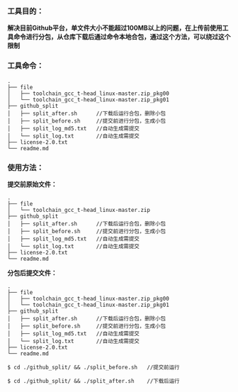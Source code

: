 ### 工具目的：

**解决目前Github平台，单文件大小不能超过100MB以上的问题，在上传前使用工具命令进行分包，从仓库下载后通过命令本地合包，通过这个方法，可以绕过这个限制**


### 工具命令：

```
.
├── file
│   ├── toolchain_gcc_t-head_linux-master.zip_pkg00
│   └── toolchain_gcc_t-head_linux-master.zip_pkg01
├── github_split
│   ├── split_after.sh		//下载后运行合包，删除小包
│   ├── split_before.sh		//提交前进行分包，生成小包
│   ├── split_log_md5.txt	//自动生成需提交
│   └── split_log.txt		//自动生成需提交
├── license-2.0.txt
└── readme.md

```



### 使用方法：



**提交前原始文件：**

```
.
├── file
│   └── toolchain_gcc_t-head_linux-master.zip
├── github_split
│   ├── split_after.sh		//下载后运行合包，删除小包
│   ├── split_before.sh		//提交前进行分包，生成小包
│   ├── split_log_md5.txt	//自动生成需提交
│   └── split_log.txt		//自动生成需提交
├── license-2.0.txt
└── readme.md

```
**分包后提交文件：**

```
.
├── file
│   ├── toolchain_gcc_t-head_linux-master.zip_pkg00
│   └── toolchain_gcc_t-head_linux-master.zip_pkg01
├── github_split
│   ├── split_after.sh		//下载后运行合包，删除小包
│   ├── split_before.sh		//提交前进行分包，生成小包
│   ├── split_log_md5.txt	//自动生成需提交
│   └── split_log.txt		//自动生成需提交
├── license-2.0.txt
└── readme.md

```


```
$ cd ./github_split/ && ./split_before.sh	//提交前运行
```

```
$ cd ./github_split/ && ./split_after.sh	//下载后运行
```

